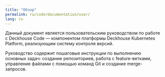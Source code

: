 ```yaml
---
title: "Обзор"
permalink: ru/code/documentation/user/
lang: ru
---
```


Данный документ является пользовательским руководством по работе с Deckhouse Code — компонентом платформы Deckhouse Kubernetes Platform, реализующим систему контроля версий.

Руководство содержит пошаговые инструкции по выполнению основных задач: создание репозиториев, работа с feature-ветками, управление файлами с помощью команд Git и создание merge-запросов.
